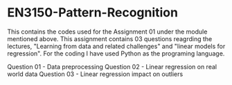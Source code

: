 # EN3150-Pattern-Recognition

 This contains the codes used for the Assignment 01 under the module mentioned above.
 This assignment contains 03 questions reagrding the lectures, "Learning from data and related challenges" and "linear models for regression".
 For the coding I have used Python as the programing language.

 Question 01 - Data preprocessing
 Question 02 - Linear regression on real world data
 Question 03 - Linear regression impact on outliers


